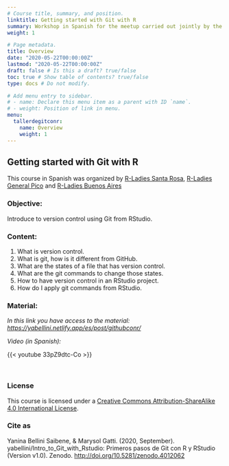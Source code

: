```yaml
---
# Course title, summary, and position.
linktitle: Getting started with Git with R
summary: Workshop in Spanish for the meetup carried out jointly by the R-Ladies Santa Rosa, General Pico and Buenos Aires chapters on May 18 on taking first steps in Git using R.
weight: 1

# Page metadata.
title: Overview
date: "2020-05-22T00:00:00Z"
lastmod: "2020-05-22T00:00:00Z"
draft: false # Is this a draft? true/false
toc: true # Show table of contents? true/false
type: docs # Do not modify.

# Add menu entry to sidebar.
# - name: Declare this menu item as a parent with ID `name`.
# - weight: Position of link in menu.
menu:
  tallerdegitconr:
    name: Overview
    weight: 1
---
```



## Getting started with Git with R

This course in Spanish was organized by [R-Ladies Santa Rosa](https://twitter.com/RLadiesSR), [R-Ladies General Pico](https://twitter.com/RLadiesGP) and [R-Ladies Buenos Aires](https://twitter.com/RLadiesBA)

### Objective:
Introduce to version control using Git from RStudio.

### Content:

1. What is version control.
2. What is git, how is it different from GitHub.
3. What are the states of a file that has version control.
4. What are the git commands to change those states.
5. How to have version control in an RStudio project.
6. How do I apply git commands from RStudio.

### Material:

*In this link you have access to the material: https://yabellini.netlify.app/es/post/githubconr/*

*Video (in Spanish):*

{{< youtube 33pZ9dtc-Co >}}

</br>

### License
This course is licensed under a [Creative Commons Attribution-ShareAlike 4.0 International License](https://creativecommons.org/licenses/by-sa/4.0/deed.es_ES).

### Cite as

Yanina Bellini Saibene, & Marysol Gatti. (2020, September). yabellini/Intro_to_Git_with_Rstudio: Primeros pasos de Git con R y RStudio (Version v1.0). Zenodo. http://doi.org/10.5281/zenodo.4012062
